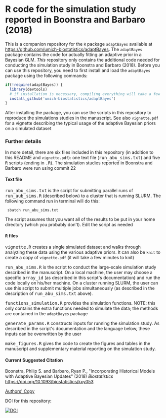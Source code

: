 # R code for the simulation study reported in Boonstra and Barbaro (2018)

This is a companion repository for the `R` package `adaptBayes` available at https://github.com/umich-biostatistics/adaptBayes. The `adaptBayes` package
contains the code for actually fitting an adaptive prior in a Bayesian GLM. 
*This* repository only contains the additional code needed for conducting the 
simulation study in Boonstra and Barbaro (2018). Before you can use this 
repository, you need to first install and load the `adaptBayes` package using 
the following commands:

```r
if(!require(adaptBayes)) {
  library(devtools)
  # if installation is necessary, compiling everything will take a few minutes
  install_github('umich-biostatistics/adaptBayes') 
} 
```

After installing the package, you can use the scripts in this repository to 
reproduce the simulations studies in the manuscript. See also `vignette.pdf` 
for a vignette describing the typical usage of the adaptive Bayesian priors on
a simulated dataset

### Further details

In more detail, there are six files included in this repository (in addition to 
this README and `vignette.pdf`): one text file (<samp>run_abu_sims.txt</samp>) 
and five <samp>R</samp> scripts (ending in  <samp>.R</samp>). The simulation
studies reported in Boonstra and Barbaro were run using commit 22

#### Text file
<samp>run_abu_sims.txt</samp> is the script for submitting parallel runs of
<samp>run_aub_sims.R</samp> (described below) to a cluster that is running
SLURM. The following command run in terminal will do this:

<code> sbatch run_abu_sims.txt </code>

The script assumes that you want all of the results to be put in your home 
directory (which you probably don't). Edit the script as needed  

#### <samp>R</samp> files

<samp>vignette.R</samp> creates a single simulated dataset and walks through 
analyzing these data using the various adaptive priors. It can also be `knit` 
to create a copy of `vignette.pdf` (it will take a few minutes to knit)

<samp>run_abu_sims.R</samp> is the script to conduct the large-scale simulation
study described in the manuscript. On a local machine, the user may choose a
specific <samp>array_id</samp> (as described in this script's documentation) 
and run the code locally on his/her machine. On a cluster running SLURM, the
user can use this script to submit multiple jobs simultaneously (as described 
in the description of <samp>run_abu_sims.txt</samp> above). 

<samp>functions_simulation.R</samp> provides the simulation functions. NOTE: 
this only contains the extra functions needed to simulate the data; the methods
are contained in the `adaptBayes` package

<samp>generate_params.R</samp> constructs inputs for running the simulation
study. As described in the script's documentation and the language below, these
inputs can be overwritten by the user

<samp>make_figures.R</samp> gives the code to create the figures and tables in 
the manuscript and supplementary material reporting on the simulation study. 

#### Current Suggested Citation

Boonstra, Philip S. and Barbaro, Ryan P., "Incorporating Historical Models with
Adaptive Bayesian Updates" (2018) *Biostatistics* 
https://doi.org/10.1093/biostatistics/kxy053

<a href="https://biostats.bepress.com/umichbiostat/paper124">Authors' Copy </a>

DOI for this repository:

[![DOI](https://zenodo.org/badge/140338593.svg)](https://zenodo.org/badge/latestdoi/140338593)
